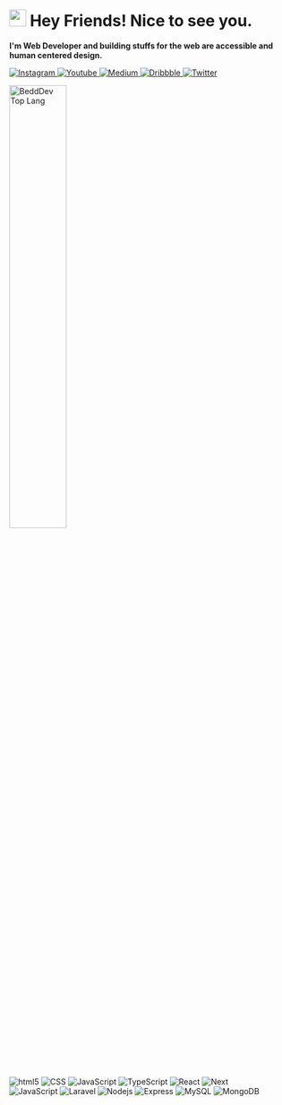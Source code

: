 <h1><img src="https://emojis.slackmojis.com/emojis/images/1531849430/4246/blob-sunglasses.gif?1531849430" width="30"/> Hey Friends! Nice to see you.</h1>
<p><b>I'm Web Developer and building stuffs for the web are accessible and human centered design.</b></p>
<p>
  <a href="https://www.instagram.com/bedddev/" target="_blank">
    <img alt="Instagram" src="https://img.shields.io/badge/Instagram-%239146FF.svg?&style=for-the-badge&logo=Instagram&logoColor=white" />
  </a> 
  <a href="https://www.youtube.com/channel/UC_XQkWu_EPqam4vHdvh058A" target="_blank">
    <img alt="Youtube" src="https://img.shields.io/badge/Youtube-%23FF0000.svg?&style=for-the-badge&logo=youtube&logoColor=white" />
  </a> 
   <a href="https://bedddev.medium.com/" target="_blank">
   <img alt="Medium" src="https://img.shields.io/badge/medium-%2312100E.svg?&style=for-the-badge&logo=medium&logoColor=white" />
  </a>
  <a href="https://dribbble.com/bedddev" target="_blank">
    <img alt="Dribbble" src="https://img.shields.io/badge/Dribbble-%23E4405F.svg?&style=for-the-badge&logo=dribbble&logoColor=white" />
  </a> 
  <a href="https://www.figma.com/@bedddev" target="_blank">
    <img alt="Twitter" src="https://img.shields.io/badge/Figma-black.svg?&style=for-the-badge&logo=figma&logoColor=white" />
  </a>
 
</p>
<img alt="BeddDev Top Lang" width="45%" src="https://github-readme-stats.vercel.app/api/top-langs/?username=bedddev&layout=compact&theme=cobalt">
<p>
  <img alt="html5" src="https://img.shields.io/badge/-HTML5-E34F26?style=flat-square&logo=html5&logoColor=white" />
  <img alt="CSS" src="https://img.shields.io/badge/-CSS-2196f3?style=flat-square&logo=css3&logoColor=white" />
  <img alt="JavaScript" src="https://img.shields.io/badge/-JavaScript-f7e018?style=flat-square&logo=javascript&logoColor=black" />
  <img alt="TypeScript" src="https://img.shields.io/badge/-TypeScript-007ACC?style=flat-square&logo=typescript&logoColor=white" />
  <img alt="React" src="https://img.shields.io/badge/-React-45b8d8?style=flat-square&logo=react&logoColor=white" />
  <img alt="Next" src="https://img.shields.io/badge/-Next JS-000000?style=flat-square&logo=next.js&logoColor=white" /><br/>
  <img alt="JavaScript" src="https://img.shields.io/badge/-PHP-7989c2?style=flat-square&logo=php&logoColor=white" />
  <img alt="Laravel" src="https://img.shields.io/badge/-Laravel-f9322c?style=flat-square&logo=Laravel&logoColor=white" />
  <img alt="Nodejs" src="https://img.shields.io/badge/-Node.JS-43853d?style=flat-square&logo=Node.js&logoColor=white" />
  <img alt="Express" src="https://img.shields.io/badge/-Express-373737?style=flat-square&logo=express&logoColor=white" />
  <img alt="MySQL" src="https://img.shields.io/badge/-MySQL-00627b?style=flat-square&logo=mysql&logoColor=white" />
  <img alt="MongoDB" src="https://img.shields.io/badge/-MongoDB-13aa52?style=flat-square&logo=mongodb&logoColor=white" />
</p>
